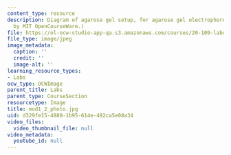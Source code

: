 ```yaml
---
content_type: resource
description: Diagram of agarose gel setup, for agarose gel electrophoresis. (Figure
  by MIT OpenCourseWare.)
file: https://ol-ocw-studio-app-qa.s3.amazonaws.com/courses/20-109-laboratory-fundamentals-in-biological-engineering-fall-2007/d329fe1548801b95614e492ca5e08a34_mod1_2_photo.jpg
file_type: image/jpeg
image_metadata:
  caption: ''
  credit: ''
  image-alt: ''
learning_resource_types:
- Labs
ocw_type: OCWImage
parent_title: Labs
parent_type: CourseSection
resourcetype: Image
title: mod1_2_photo.jpg
uid: d329fe15-4880-1b95-614e-492ca5e08a34
video_files:
  video_thumbnail_file: null
video_metadata:
  youtube_id: null
---
```

